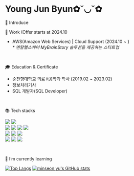 <h1>Young Jun Byun✿˘◡˘✿</h1>
👋 Introduce 

<br>



🔭 Work
 (Offer starts at 2024.10
- AWS(Amazon Web Services) | Cloud Support  (2024.10 ~ )<br>
_* 멘탈헬스케어 MyBrainStory 솔루션을 제공하는 스타트업_

<br>



🎓 Education & Certificate

<ul>
  <li> 순천향대학교 의료 it공학과 학사 (2019.02 ~ 2023.02)</li>
  <li> 정보처리기사</li>
  <li> SQL 개발자(SQL Developer)</li>
</ul>

<br>



📚 Tech stacks
 
<img src="https://img.shields.io/badge/React-61DAFB?style=for-the-badge&logo=React&logoColor=white"> <img src="https://img.shields.io/badge/next.js-000000?style=for-the-badge&logo=next.js&logoColor=white"> 
<br>
<img src="https://img.shields.io/badge/javascript-F7DF1E?style=for-the-badge&logo=javascript&logoColor=white"> <img src="https://img.shields.io/badge/typescript-3178C6?style=for-the-badge&logo=typescript&logoColor=white">  <img src="https://img.shields.io/badge/html5-E34F26?style=for-the-badge&logo=html5&logoColor=white"> <img src="https://img.shields.io/badge/css3-1572B6?style=for-the-badge&logo=css3&logoColor=white"> 
<br> 
<img src="https://img.shields.io/badge/styledcomponents-DB7093?style=for-the-badge&logo=styledcomponents&logoColor=white">  <img src="https://img.shields.io/badge/swr-000000?style=for-the-badge&logo=swr&logoColor=white"> <img src="https://img.shields.io/badge/reactquery-FF4154?style=for-the-badge&logo=reactquery&logoColor=white">
<br>
<img src="https://img.shields.io/badge/amazonaws-232F3E?style=for-the-badge&logo=amazonaws&logoColor=white">  <img src="https://img.shields.io/badge/github-181717?style=for-the-badge&logo=github&logoColor=white">  <img src="https://img.shields.io/badge/git-f05032?style=for-the-badge&logo=git&logoColor=white"> 

<br>



🌱 I’m currently learning
  
[![Top Langs](https://github-readme-stats.vercel.app/api/top-langs/?username=hajung00&langs_count=5&layout=compact&theme=dracula)](https://github.com/hajung00/hajung00) [![minseon yu's GitHub stats](https://github-readme-stats.vercel.app/api?username=hajung00&hide=stars,contribs&show_icons=true&&theme=dracula)](https://github.com/hajung00/github-readme-stats)


<!--
**hajung00/hajung00** is a ✨ _special_ ✨ repository because its `README.md` (this file) appears on your GitHub profile.

Here are some ideas to get you started:

- 🔭 I’m currently working on ...
- 🌱 I’m currently learning ...
- 👯 I’m looking to collaborate on ...
- 🤔 I’m looking for help with ...
- 💬 Ask me about ...
- 📫 How to reach me: ...
- 😄 Pronouns: ...
- ⚡ Fun fact: ...
-->
